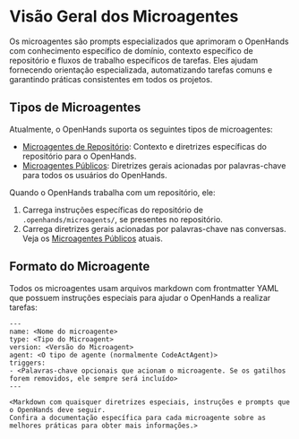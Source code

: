 # Visão Geral dos Microagentes

Os microagentes são prompts especializados que aprimoram o OpenHands com conhecimento específico de domínio, contexto específico de repositório e fluxos de trabalho específicos de tarefas. Eles ajudam fornecendo orientação especializada, automatizando tarefas comuns e garantindo práticas consistentes em todos os projetos.

## Tipos de Microagentes

Atualmente, o OpenHands suporta os seguintes tipos de microagentes:

* [Microagentes de Repositório](./microagents-repo): Contexto e diretrizes específicas do repositório para o OpenHands.
* [Microagentes Públicos](./microagents-public): Diretrizes gerais acionadas por palavras-chave para todos os usuários do OpenHands.

Quando o OpenHands trabalha com um repositório, ele:

1. Carrega instruções específicas do repositório de `.openhands/microagents/`, se presentes no repositório.
2. Carrega diretrizes gerais acionadas por palavras-chave nas conversas.
Veja os [Microagentes Públicos](https://github.com/All-Hands-AI/OpenHands/tree/main/microagents/knowledge) atuais.

## Formato do Microagente

Todos os microagentes usam arquivos markdown com frontmatter YAML que possuem instruções especiais para ajudar o OpenHands a realizar tarefas:
```
---
name: <Nome do microagente>
type: <Tipo do Microagent>
version: <Versão do Microagent>
agent: <O tipo de agente (normalmente CodeActAgent)>
triggers:
- <Palavras-chave opcionais que acionam o microagente. Se os gatilhos forem removidos, ele sempre será incluído>
---

<Markdown com quaisquer diretrizes especiais, instruções e prompts que o OpenHands deve seguir.
Confira a documentação específica para cada microagente sobre as melhores práticas para obter mais informações.>
```

